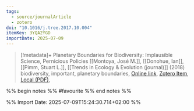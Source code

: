 ```yaml
---
tags:
  - source/journalArticle
  - zotero
doi: "10.1016/j.tree.2017.10.004"
itemKey: 3YQA2YGD
importDate: 2025-07-09
---
```

>[!metadata]+
> Planetary Boundaries for Biodiversity: Implausible Science, Pernicious Policies
> [[Montoya, José M.]], [[Donohue, Ian]], [[Pimm, Stuart L.]], 
> [[Trends in Ecology & Evolution (journal)]] (2018)
> biodiversity, important, planetary boundaries, 
> [Online link](https://linkinghub.elsevier.com/retrieve/pii/S016953471730263X), [Zotero Item](zotero://select/library/items/3YQA2YGD), [Local (PDF)](file://C:/Users/aburg/Documents/references/zotero/storage/3JVD29WE/Montoya2018_PlanetaryBoundaries.pdf), 

%% begin notes %%
#favourite 
%% end notes %%

%% Import Date: 2025-07-09T15:24:30.714+02:00 %%
